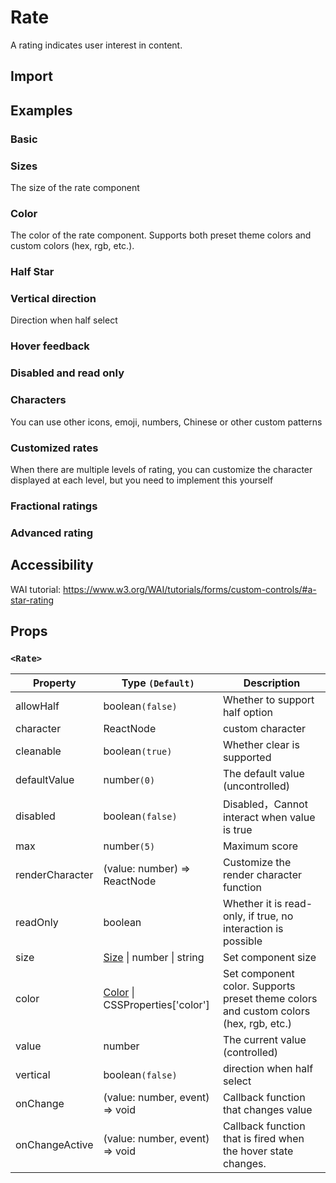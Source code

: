 # Rate

A rating indicates user interest in content.

## Import

<!--{include:<import-guide>}-->

## Examples

### Basic

<!--{include:`basic.md`}}-->

### Sizes

The size of the rate component

<!--{include:`size.md`}}-->

### Color

The color of the rate component. Supports both preset theme colors and custom colors (hex, rgb, etc.).

<!--{include:`color.md`}}-->

### Half Star

<!--{include:`half-select.md`}}-->

### Vertical direction

Direction when half select

<!--{include:`vertical.md`}}-->

### Hover feedback

<!--{include:`hover.md`}}-->

### Disabled and read only

<!--{include:`disabled.md`}}-->

### Characters

You can use other icons, emoji, numbers, Chinese or other custom patterns

<!--{include:`character.md`}}-->

### Customized rates

When there are multiple levels of rating, you can customize the character displayed at each level, but you need to implement this yourself

<!--{include:`custom-character.md`}}-->

### Fractional ratings

<!--{include:`fractional.md`}}-->

### Advanced rating

<!--{include:`advanced-rating.md`}}-->

## Accessibility

WAI tutorial: https://www.w3.org/WAI/tutorials/forms/custom-controls/#a-star-rating

## Props

### `<Rate>`

| Property        | Type `(Default)`                                       | Description                                                                          |
| --------------- | ------------------------------------------------------ | ------------------------------------------------------------------------------------ |
| allowHalf       | boolean`(false)`                                       | Whether to support half option                                                       |
| character       | ReactNode                                              | custom character                                                                     |
| cleanable       | boolean`(true)`                                        | Whether clear is supported                                                           |
| defaultValue    | number`(0)`                                            | The default value (uncontrolled)                                                     |
| disabled        | boolean`(false)`                                       | Disabled，Cannot interact when value is true                                         |
| max             | number`(5)`                                            | Maximum score                                                                        |
| renderCharacter | (value: number) => ReactNode                           | Customize the render character function                                              |
| readOnly        | boolean                                                | Whether it is read-only, if true, no interaction is possible                         |
| size            | [Size](#code-ts-size-code) \| number \| string         | Set component size                                                                   |
| color           | [Color](#code-ts-color-code) \| CSSProperties['color'] | Set component color. Supports preset theme colors and custom colors (hex, rgb, etc.) |
| value           | number                                                 | The current value (controlled)                                                       |
| vertical        | boolean`(false)`                                       | direction when half select                                                           |
| onChange        | (value: number, event) => void                         | Callback function that changes value                                                 |
| onChangeActive  | (value: number, event) => void                         | Callback function that is fired when the hover state changes.                        |

<!--{include:(_common/types/color.md)}-->
<!--{include:(_common/types/size.md)}-->
